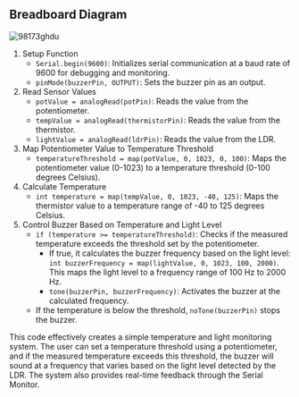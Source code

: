 ## Breadboard Diagram
![98173ghdu](https://github.com/user-attachments/assets/c7b9ef93-c15f-410e-b077-3d9df48f7108)

1. Setup Function
   -  `Serial.begin(9600)`: Initializes serial communication at a baud rate of 9600 for debugging and monitoring.
   -  `pinMode(buzzerPin, OUTPUT)`: Sets the buzzer pin as an output.
2. Read Sensor Values
   -  `potValue = analogRead(potPin)`: Reads the value from the potentiometer.
   -  `tempValue = analogRead(thermistorPin)`: Reads the value from the thermistor.
   -  `lightValue = analogRead(ldrPin)`: Reads the value from the LDR.
3. Map Potentiometer Value to Temperature Threshold
   -  `temperatureThreshold = map(potValue, 0, 1023, 0, 100)`: Maps the potentiometer value (0-1023) to a temperature threshold (0-100 degrees Celsius).
4. Calculate Temperature
   -  `int temperature = map(tempValue, 0, 1023, -40, 125)`: Maps the thermistor value to a temperature range of -40 to 125 degrees Celsius.
5. Control Buzzer Based on Temperature and Light Level
   - `if (temperature >= temperatureThreshold)`: Checks if the measured temperature exceeds the threshold set by the potentiometer.
     -  If true, it calculates the buzzer frequency based on the light level: `int buzzerFrequency = map(lightValue, 0, 1023, 100, 2000)`. This maps the light level to a frequency range of 100 Hz to 2000 Hz.
     -  `tone(buzzerPin, buzzerFrequency)`: Activates the buzzer at the calculated frequency.
   -  If the temperature is below the threshold, `noTone(buzzerPin)` stops the buzzer.

This code effectively creates a simple temperature and light monitoring system. The user can set a temperature threshold using a potentiometer, and if the measured temperature exceeds this threshold, the buzzer will sound at a frequency that varies based on the light level detected by the LDR. The system also provides real-time feedback through the Serial Monitor.
